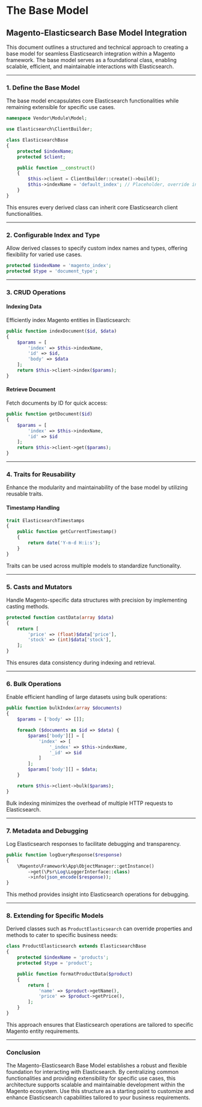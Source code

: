 # The Base Model

## Magento-Elasticsearch Base Model Integration

This document outlines a structured and technical approach to creating a base model for seamless Elasticsearch integration within a Magento framework. The base model serves as a foundational class, enabling scalable, efficient, and maintainable interactions with Elasticsearch.

***

### **1. Define the Base Model**

The base model encapsulates core Elasticsearch functionalities while remaining extensible for specific use cases.

```php
namespace Vendor\Module\Model;

use Elasticsearch\ClientBuilder;

class ElasticsearchBase
{
    protected $indexName;
    protected $client;

    public function __construct()
    {
        $this->client = ClientBuilder::create()->build();
        $this->indexName = 'default_index'; // Placeholder, override in child classes
    }
}
```

This ensures every derived class can inherit core Elasticsearch client functionalities.

***

### **2. Configurable Index and Type**

Allow derived classes to specify custom index names and types, offering flexibility for varied use cases.

```php
protected $indexName = 'magento_index';
protected $type = 'document_type';
```

***

### **3. CRUD Operations**

#### **Indexing Data**

Efficiently index Magento entities in Elasticsearch:

```php
public function indexDocument($id, $data)
{
    $params = [
        'index' => $this->indexName,
        'id' => $id,
        'body' => $data
    ];
    return $this->client->index($params);
}
```

#### **Retrieve Document**

Fetch documents by ID for quick access:

```php
public function getDocument($id)
{
    $params = [
        'index' => $this->indexName,
        'id' => $id
    ];
    return $this->client->get($params);
}
```

***

### **4. Traits for Reusability**

Enhance the modularity and maintainability of the base model by utilizing reusable traits.

#### **Timestamp Handling**

```php
trait ElasticsearchTimestamps
{
    public function getCurrentTimestamp()
    {
        return date('Y-m-d H:i:s');
    }
}
```

Traits can be used across multiple models to standardize functionality.

***

### **5. Casts and Mutators**

Handle Magento-specific data structures with precision by implementing casting methods.

```php
protected function castData(array $data)
{
    return [
        'price' => (float)$data['price'],
        'stock' => (int)$data['stock'],
    ];
}
```

This ensures data consistency during indexing and retrieval.

***

### **6. Bulk Operations**

Enable efficient handling of large datasets using bulk operations:

```php
public function bulkIndex(array $documents)
{
    $params = ['body' => []];

    foreach ($documents as $id => $data) {
        $params['body'][] = [
            'index' => [
                '_index' => $this->indexName,
                '_id' => $id
            ]
        ];
        $params['body'][] = $data;
    }

    return $this->client->bulk($params);
}
```

Bulk indexing minimizes the overhead of multiple HTTP requests to Elasticsearch.

***

### **7. Metadata and Debugging**

Log Elasticsearch responses to facilitate debugging and transparency.

```php
public function logQueryResponse($response)
{
    \Magento\Framework\App\ObjectManager::getInstance()
        ->get(\Psr\Log\LoggerInterface::class)
        ->info(json_encode($response));
}
```

This method provides insight into Elasticsearch operations for debugging.

***

### **8. Extending for Specific Models**

Derived classes such as `ProductElasticsearch` can override properties and methods to cater to specific business needs:

```php
class ProductElasticsearch extends ElasticsearchBase
{
    protected $indexName = 'products';
    protected $type = 'product';

    public function formatProductData($product)
    {
        return [
            'name' => $product->getName(),
            'price' => $product->getPrice(),
        ];
    }
}
```

This approach ensures that Elasticsearch operations are tailored to specific Magento entity requirements.

***

### **Conclusion**

The Magento-Elasticsearch Base Model establishes a robust and flexible foundation for interacting with Elasticsearch. By centralizing common functionalities and providing extensibility for specific use cases, this architecture supports scalable and maintainable development within the Magento ecosystem. Use this structure as a starting point to customize and enhance Elasticsearch capabilities tailored to your business requirements.
